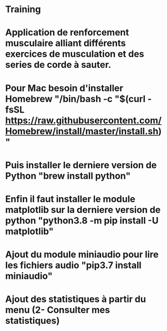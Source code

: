 # Training
# Application de renforcement musculaire alliant différents exercices de musculation et des series de corde à sauter.
# Pour Mac besoin d'installer Homebrew "/bin/bash -c "$(curl -fsSL https://raw.githubusercontent.com/Homebrew/install/master/install.sh)" 
# Puis installer le derniere version de Python "brew install python" 
# Enfin il faut installer le module matplotlib sur la derniere version de python "python3.8 -m pip install -U matplotlib"
# Ajout du module miniaudio pour lire les fichiers audio "pip3.7 install miniaudio"
# Ajout des statistiques à partir du menu (2- Consulter mes statistiques)